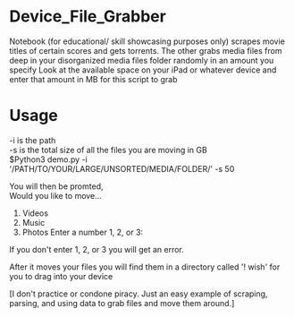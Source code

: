 # Device_File_Grabber
Notebook (for educational/ skill showcasing purposes only) scrapes movie titles of certain scores and gets torrents.
The other grabs media files from deep in your disorganized media files folder randomly in an amount you specify
Look at the available space on your iPad or whatever device and enter that amount in MB for this script to grab

# Usage  
-i is the path  
-s is the total size of all the files you are moving in GB  
$Python3 demo.py -i '/PATH/TO/YOUR/LARGE/UNSORTED/MEDIA/FOLDER/' -s 50

You will then be promted,  
Would you like to move... 
1. Videos 
2. Music 
3. Photos
Enter a number 1, 2, or 3:

If you don't enter 1, 2, or 3 you will get an error.

After it moves your files you will find them in a directory called '! wish' for you to drag into your device

[I don't practice or condone piracy. Just an easy example of scraping, parsing, and using data to grab files and move them around.]

